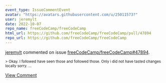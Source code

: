 ```yaml
---
event_type: IssueCommentEvent
avatar: "https://avatars.githubusercontent.com/u/25011573?"
user: jeremylt
date: 2022-10-07
repo_name: freeCodeCamp/freeCodeCamp
html_url: https://github.com/freeCodeCamp/freeCodeCamp/pull/47894
repo_url: https://github.com/freeCodeCamp/freeCodeCamp
---
```


<a href='https://github.com/jeremylt' target='_blank'>jeremylt</a> commented on issue <a href='https://github.com/freeCodeCamp/freeCodeCamp/pull/47894' target='_blank'>freeCodeCamp/freeCodeCamp#47894</a>.

<small>> Okay. I followed have seen those and followed those. Only i did not have tasted changes locally sorry....</small>

<a href='https://github.com/freeCodeCamp/freeCodeCamp/pull/47894' target='_blank'>View Comment</a>